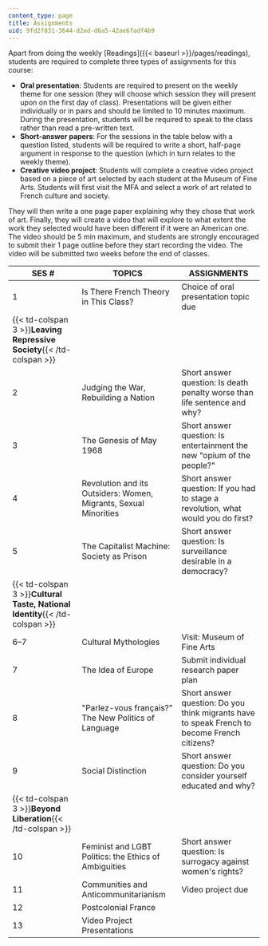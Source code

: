 ```yaml
---
content_type: page
title: Assignments
uid: 9fd2f831-3644-d2ad-d6a5-42ae6fadf4b9
---
```


Apart from doing the weekly [Readings]({{< baseurl >}}/pages/readings), students are required to complete three types of assignments for this course:

*   **Oral presentation**: Students are required to present on the weekly theme for one session (they will choose which session they will present upon on the first day of class). Presentations will be given either individually or in pairs and should be limited to 10 minutes maximum. During the presentation, students will be required to speak to the class rather than read a pre-written text.
*   **Short-answer papers**: For the sessions in the table below with a question listed, students will be required to write a short, half-page argument in response to the question (which in turn relates to the weekly theme).
*   **Creative video project**: Students will complete a creative video project based on a piece of art selected by each student at the Museum of Fine Arts. Students will first visit the MFA and select a work of art related to French culture and society.

They will then write a one page paper explaining why they chose that work of art. Finally, they will create a video that will explore to what extent the work they selected would have been different if it were an American one. The video should be 5 min maximum, and students are strongly encouraged to submit their 1 page outline before they start recording the video. The video will be submitted two weeks before the end of classes.

| SES # | TOPICS | ASSIGNMENTS |
| --- | --- | --- |
| 1 | Is There French Theory in This Class? | Choice of oral presentation topic due |
| {{< td-colspan 3 >}}**Leaving Repressive Society**{{< /td-colspan >}} |||
| 2 | Judging the War, Rebuilding a Nation | Short answer question: Is death penalty worse than life sentence and why? |
| 3 | The Genesis of May 1968 | Short answer question: Is entertainment the new "opium of the people?" |
| 4 | Revolution and its Outsiders: Women, Migrants, Sexual Minorities | Short answer question: If you had to stage a revolution, what would you do first? |
| 5 | The Capitalist Machine: Society as Prison | Short answer question: Is surveillance desirable in a democracy? |
| {{< td-colspan 3 >}}**Cultural Taste, National Identity**{{< /td-colspan >}} |||
| 6–7 | Cultural Mythologies | Visit: Museum of Fine Arts |
| 7 | The Idea of Europe | Submit individual research paper plan |
| 8 | "Parlez-vous français?" The New Politics of Language | Short answer question: Do you think migrants have to speak French to become French citizens? |
| 9 | Social Distinction | Short answer question: Do you consider yourself educated and why? |
| {{< td-colspan 3 >}}**Beyond Liberation**{{< /td-colspan >}} |||
| 10 | Feminist and LGBT Politics: the Ethics of Ambiguities | Short answer question: Is surrogacy against women's rights? |
| 11 | Communities and Anticommunitarianism | Video project due |
| 12 | Postcolonial France | &nbsp; |
| 13 | Video Project Presentations |